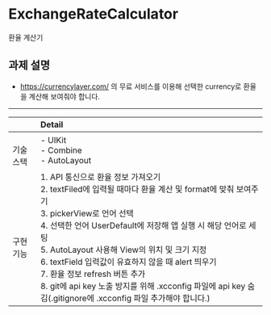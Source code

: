 # ExchangeRateCalculator
환율 계산기

## 과제 설명

- https://currencylayer.com/ 의 무료 서비스를 이용해 선택한 currency로 환율을 계산해 보여줘야 합니다.

---

|                   |                                                                                                                                                                                                                              Detail                                                                                                                                                                                                                             |
|-------------------|:---------------------------------------------------------------------------------------------------------------------------------------------------------------------------------------------------------------------------------------------------------------------------------------------------------------------------------------------------------------------------------------------------------------------------------------------------------------|
| <br>기술 스택     | - UIKit<br>- Combine<br>- AutoLayout                                                                                                                                                                                                                                                                                                                                                                                                                            |
| <br><br>구현 기능 | 1. API 통신으로 환율 정보 가져오기<br>2. textFiled에 입력될 때마다 환율 계산 및 format에 맞춰 보여주기<br>3. pickerView로 언어 선택<br>4. 선택한 언어 UserDefault에 저장해 앱 실행 시 해당 언어로 세팅<br>5. AutoLayout 사용해 View의 위치 및 크기 지정<br>6. textField 입력값이 유효하지 않을 때 alert 띄우기<br>7. 환율 정보 refresh 버튼 추가<br>8. git에 api key 노출 방지를 위해 .xcconfig 파일에 api key 숨김(.gitignore에 .xcconfig 파일 추가해야 합니다.) |
